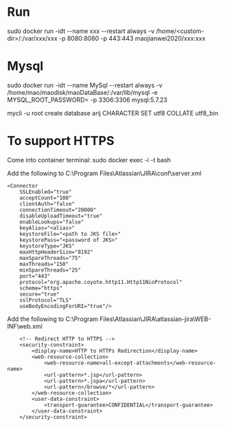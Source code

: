 # Run
sudo docker run -idt --name xxx --restart always -v /home/\<custom-dir\>/:/var/xxx/xxx -p 8080:8080 -p 443:443 maojianwei2020/xxx:xxx

# Mysql
sudo docker run -idt --name MySql --restart always -v /home/mao/maodisk/maoDataBase/:/var/lib/mysql -e MYSQL_ROOT_PASSWORD=<password> -p 3306:3306 mysql:5.7.23

mycli -u root
create database arij CHARACTER SET utf8 COLLATE utf8_bin

# To support HTTPS

Come into container terminal:
sudo docker exec -i -t <container-name> bash


Add the following to C:\Program Files\Atlassian\JIRA\conf\server.xml
```
<Connector 
	SSLEnabled="true" 
	acceptCount="100" 
	clientAuth="false" 
	connectionTimeout="20000" 
	disableUploadTimeout="true" 
	enableLookups="false" 
	keyAlias="<alias>" 
	keystoreFile="<path to JKS file>" 
	keystorePass="<password of JKS>" 
	keystoreType="JKS" 
	maxHttpHeaderSize="8192" 
	maxSpareThreads="75" 
	maxThreads="150" 
	minSpareThreads="25" 
	port="443" 
	protocol="org.apache.coyote.http11.Http11NioProtocol" 
	scheme="https" 
	secure="true" 
	sslProtocol="TLS" 
	useBodyEncodingForURI="true"/>
```

Add the following to C:\Program Files\Atlassian\JIRA\atlassian-jira\WEB-INF\web.xml
```
	<!-- Redirect HTTP to HTTPS -->
	<security-constraint>
		<display-name>HTTP to HTTPs Redirection</display-name>
		<web-resource-collection>
			<web-resource-name>all-except-attachments</web-resource-name>
			<url-pattern>*.jsp</url-pattern>
			<url-pattern>*.jspa</url-pattern>
			<url-pattern>/browse/*</url-pattern>
		</web-resource-collection>
		<user-data-constraint>
			<transport-guarantee>CONFIDENTIAL</transport-guarantee>
		</user-data-constraint>
	</security-constraint>
```
